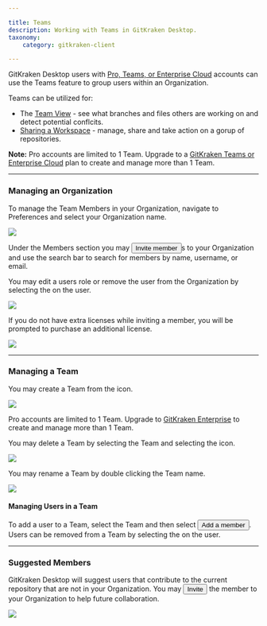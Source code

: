 ```yaml
---

title: Teams
description: Working with Teams in GitKraken Desktop.
taxonomy:
    category: gitkraken-client

---
```


GitKraken Desktop users with <a href="https://www.gitkraken.com/git-client/pricing">Pro, Teams, or Enterprise Cloud</a> accounts can use the Teams feature to group users within an Organization.

Teams can be utilized for:
- The [Team View](/gitkraken-client/working-with-repositories/team-view/) - see what branches and files others are working on and detect potential conflcits. 
- [Sharing a Workspace](https://help.gitkraken.com/gitkraken-client/workspaces/#create-a-cloud-workspace) - manage, share and take action on a gorup of repositories.

<div class='callout callout--basic'>
    <p><strong>Note:</strong> Pro accounts are limited to 1 Team. Upgrade to a <a href="https://app.gitkraken.com/subscription">GitKraken Teams or Enterprise Cloud</a> plan to create and manage more than 1 Team.
</div>

***

### Managing an Organization

To manage the Team Members in your Organization, navigate to Preferences <i class="fas fa-cog"></i> and select your Organization name.

<img src="/wp-content/uploads/organization.png" srcset="/wp-content/uploads/organization@2x.png" class="img-bordered img-responsive center">

Under the Members section you may <button class="button button--success button--ui button--nolink">Invite member</button>s to your Organization and use the search bar to search for members by name, username, or email.

You may edit a users role or remove the user from the Organization by selecting the <i class="fas fa-ellipsis-h"></i> on the user.

<img src="/wp-content/uploads/edit-users.png" srcset="/wp-content/uploads/edit-users@2x.png" class="img-bordered img-responsive center">

If you do not have extra licenses while inviting a member, you will be prompted to purchase an additional license.

<img src="/wp-content/uploads/add-user-2.png" srcset="/wp-content/uploads/add-user-2@2x.png" class="img-bordered img-responsive center">

***

### Managing a Team

You may create a Team from the <i class="fas fa-plus-square" style="color:green"></i> icon.

<img src="/wp-content/uploads/add-team.png" srcset="/wp-content/uploads/add-team@2x.png" class="img-bordered img-responsive center">

<div class="callout callout--basic">
    <p>Pro accounts are limited to 1 Team. Upgrade to <a href="https://app.gitkraken.com/subscription">GitKraken Enterprise</a> to create and manage more than 1 Team.</p>
</div>

You may delete a Team by selecting the Team and selecting the <i class="fas fa-ellipsis-h"></i> icon.

<img src="/wp-content/uploads/delete-team.png" srcset="/wp-content/uploads/delete-team@2x.png" class="img-bordered img-responsive center">


You may rename a Team by double clicking the Team name.

<img src="/wp-content/uploads/rename-team.png" srcset="/wp-content/uploads/rename-team@2x.png" class="img-bordered img-responsive center">


#### Managing Users in a Team

To add a user to a Team, select the Team and then select <button class="button button--success button--ui button--nolink">Add a member</button>. Users can be removed from a Team by selecting the <i class="fas fa-ellipsis-h"></i> on the user.

***

### Suggested Members

GitKraken Desktop will suggest users that contribute to the current repository that are not in your Organization. You may <button class="button button--success button--ui button--nolink">Invite</button> the member to your Organization to help future collaboration.

<img src="/wp-content/uploads/suggested-members.png" srcset="/wp-content/uploads/suggested-members@2x.png" class="img-bordered img-responsive center">